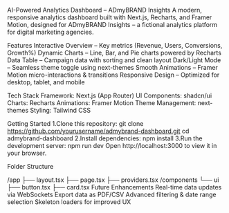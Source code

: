 AI-Powered Analytics Dashboard – ADmyBRAND Insights
A modern, responsive analytics dashboard built with Next.js, Recharts, and Framer Motion, designed for ADmyBRAND Insights – a fictional analytics platform for digital marketing agencies.

Features
  Interactive Overview – Key metrics (Revenue, Users, Conversions, Growth%)
  Dynamic Charts – Line, Bar, and Pie charts powered by Recharts
  Data Table – Campaign data with sorting and clean layout
  Dark/Light Mode – Seamless theme toggle using next-themes
  Smooth Animations – Framer Motion micro-interactions & transitions
  Responsive Design – Optimized for desktop, tablet, and mobile

Tech Stack
  Framework: Next.js (App Router)
  UI Components: shadcn/ui
  Charts: Recharts
  Animations: Framer Motion
  Theme Management: next-themes
  Styling: Tailwind CSS

Getting Started
  1.Clone this repository:
    git clone https://github.com/yourusername/admybrand-dashboard.git
    cd admybrand-dashboard
  2.Install dependencies:
    npm install
  3.Run the development server:
    npm run dev
    Open http://localhost:3000 to view it in your browser.

Folder Structure

/app
  ├── layout.tsx
  ├── page.tsx
  ├── providers.tsx
/components
  └── ui
      ├── button.tsx
      ├── card.tsx
Future Enhancements
  Real-time data updates via WebSockets
  Export data as PDF/CSV
  Advanced filtering & date range selection
  Skeleton loaders for improved UX
